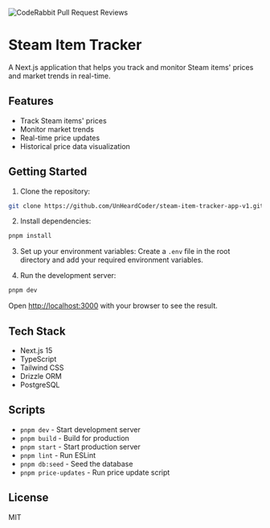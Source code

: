 ![CodeRabbit Pull Request Reviews](https://img.shields.io/coderabbit/prs/github/UnHeardCoder/steam-item-tracker-app-v1?utm_source=oss&utm_medium=github&utm_campaign=UnHeardCoder%2Fsteam-item-tracker-app-v1&labelColor=171717&color=FF570A&link=https%3A%2F%2Fcoderabbit.ai&label=CodeRabbit+Reviews)

# Steam Item Tracker

A Next.js application that helps you track and monitor Steam items' prices and market trends in real-time.

## Features

- Track Steam items' prices
- Monitor market trends
- Real-time price updates
- Historical price data visualization

## Getting Started

1. Clone the repository:
```bash
git clone https://github.com/UnHeardCoder/steam-item-tracker-app-v1.git
```

2. Install dependencies:
```bash
pnpm install
```

3. Set up your environment variables:
Create a `.env` file in the root directory and add your required environment variables.

4. Run the development server:
```bash
pnpm dev
```

Open [http://localhost:3000](http://localhost:3000) with your browser to see the result.

## Tech Stack

- Next.js 15
- TypeScript
- Tailwind CSS
- Drizzle ORM
- PostgreSQL

## Scripts

- `pnpm dev` - Start development server
- `pnpm build` - Build for production
- `pnpm start` - Start production server
- `pnpm lint` - Run ESLint
- `pnpm db:seed` - Seed the database
- `pnpm price-updates` - Run price update script

## License

MIT
